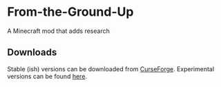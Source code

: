 # From-the-Ground-Up
A Minecraft mod that adds research

## Downloads
Stable (ish) versions can be downloaded from [CurseForge](https://minecraft.curseforge.com/projects/from-the-ground-up/files).
Experimental versions can be found [here](https://github.com/TheRActivator/TheRActivator.github.io/tree/mvn-repo/theractivator/ftgu).
